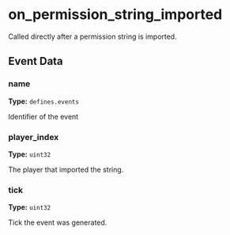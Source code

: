 # on_permission_string_imported

Called directly after a permission string is imported.

## Event Data

### name

**Type:** `defines.events`

Identifier of the event

### player_index

**Type:** `uint32`

The player that imported the string.

### tick

**Type:** `uint32`

Tick the event was generated.

